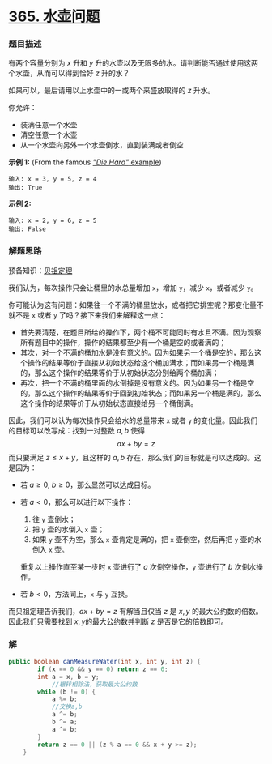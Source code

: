 # [365. 水壶问题](https://leetcode-cn.com/problems/water-and-jug-problem/)

### 题目描述

有两个容量分别为 *x* 升和 *y* 升的水壶以及无限多的水。请判断能否通过使用这两个水壶，从而可以得到恰好 *z* 升的水？

如果可以，最后请用以上水壶中的一或两个来盛放取得的 *z* 升水。

你允许：

-   装满任意一个水壶
-   清空任意一个水壶
-   从一个水壶向另外一个水壶倒水，直到装满或者倒空

**示例 1:** (From the famous [*"Die Hard"* example](https://www.youtube.com/watch?v=BVtQNK_ZUJg))

```
输入: x = 3, y = 5, z = 4
输出: True
```

**示例 2:**

```
输入: x = 2, y = 6, z = 5
输出: False
```

### 解题思路

预备知识：[贝祖定理](https://baike.baidu.com/item/裴蜀定理/5186593?fromtitle=贝祖定理&fromid=5185441)

我们认为，每次操作只会让桶里的水总量增加 `x`，增加 `y`，减少 `x`，或者减少 `y`。

你可能认为这有问题：如果往一个不满的桶里放水，或者把它排空呢？那变化量不就不是 `x` 或者 `y` 了吗？接下来我们来解释这一点：

-   首先要清楚，在题目所给的操作下，两个桶不可能同时有水且不满。因为观察所有题目中的操作，操作的结果都至少有一个桶是空的或者满的；
-   其次，对一个不满的桶加水是没有意义的。因为如果另一个桶是空的，那么这个操作的结果等价于直接从初始状态给这个桶加满水；而如果另一个桶是满的，那么这个操作的结果等价于从初始状态分别给两个桶加满；
-   再次，把一个不满的桶里面的水倒掉是没有意义的。因为如果另一个桶是空的，那么这个操作的结果等价于回到初始状态；而如果另一个桶是满的，那么这个操作的结果等价于从初始状态直接给另一个桶倒满。

因此，我们可以认为每次操作只会给水的总量带来 `x` 或者 `y` 的变化量。因此我们的目标可以改写成：找到一对整数 $ a, b$ 使得
$$
ax+by=z
$$
而只要满足 $z\leq x+y$，且这样的 $a, b$ 存在，那么我们的目标就是可以达成的。这是因为：

-   若 $a\geq 0$, $b\geq 0$，那么显然可以达成目标。

-   若 $a\lt 0$，那么可以进行以下操作：

    1.  往 `y` 壶倒水；
    2.  把 `y` 壶的水倒入 `x` 壶；
    3.  如果 `y` 壶不为空，那么 `x` 壶肯定是满的，把 `x` 壶倒空，然后再把 `y` 壶的水倒入 `x` 壶。

    重复以上操作直至某一步时 `x` 壶进行了 $a$ 次倒空操作，`y` 壶进行了 $b$ 次倒水操作。

-   若 $b\lt 0$，方法同上，`x` 与 `y` 互换。

而贝祖定理告诉我们，$ax+by=z$ 有解当且仅当 $z$ 是 $x, y$ 的最大公约数的倍数。因此我们只需要找到 $x, y$的最大公约数并判断 $z$ 是否是它的倍数即可。

### 解

```java
public boolean canMeasureWater(int x, int y, int z) {
        if (x == 0 && y == 0) return z == 0;
        int a = x, b = y;
  			//辗转相除法，获取最大公约数
        while (b != 0) {
            a %= b;
          	//交换a,b
            a ^= b;
            b ^= a;
            a ^= b;
        }
        return z == 0 || (z % a == 0 && x + y >= z);
    }
```

